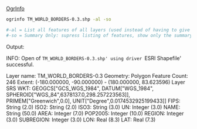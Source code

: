 
[OgrInfo](http://www.gdal.org/ogrinfo.html)

```bash
ogrinfo TM_WORLD_BORDERS-0.3.shp -al -so 

#-al = List all features of all layers (used instead of having to give layer names as arguments).
#-so = Summary Only: supress listing of features, show only the summary information like projection, schema, feature count and extents.
```

Output:

>
INFO: Open of `TM_WORLD_BORDERS-0.3.shp'
      using driver `ESRI Shapefile' successful.

Layer name: TM_WORLD_BORDERS-0.3
Geometry: Polygon
Feature Count: 246
Extent: (-180.000000, -90.000000) - (180.000000, 83.623596)
Layer SRS WKT:
GEOGCS["GCS_WGS_1984",
    DATUM["WGS_1984",
        SPHEROID["WGS_84",6378137.0,298.257223563]],
    PRIMEM["Greenwich",0.0],
    UNIT["Degree",0.0174532925199433]]
FIPS: String (2.0)
ISO2: String (2.0)
ISO3: String (3.0)
UN: Integer (3.0)
NAME: String (50.0)
AREA: Integer (7.0)
POP2005: Integer (10.0)
REGION: Integer (3.0)
SUBREGION: Integer (3.0)
LON: Real (8.3)
LAT: Real (7.3)
